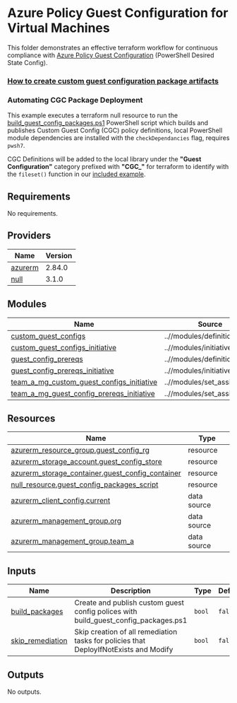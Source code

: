 # Azure Policy Guest Configuration for Virtual Machines

This folder demonstrates an effective terraform workflow for continuous compliance with [Azure Policy Guest Configuration](https://docs.microsoft.com/en-us/azure/governance/policy/concepts/guest-configuration) (PowerShell Desired State Config).

### [How to create custom guest configuration package artifacts](https://docs.microsoft.com/en-us/azure/governance/policy/how-to/guest-configuration-create)

### Automating CGC Package Deployment

This example executes a terraform null resource to run the [build_guest_config_packages.ps1](../scripts/build_guest_config_packages.ps1) PowerShell script which builds and publishes Custom Guest Config (CGC) policy definitions, local PowerShell module dependencies are installed with the `checkDependancies` flag, requires `pwsh7`.

CGC Definitions will be added to the local library under the **"Guest Configuration"** category prefixed with **"CGC_"** for terraform to identify with the `fileset()` function in our [included example](initiatives.tf#L41).


## Requirements

No requirements.

## Providers

| Name | Version |
|------|---------|
| <a name="provider_azurerm"></a> [azurerm](#provider\_azurerm) | 2.84.0 |
| <a name="provider_null"></a> [null](#provider\_null) | 3.1.0 |

## Modules

| Name | Source | Version |
|------|--------|---------|
| <a name="module_custom_guest_configs"></a> [custom\_guest\_configs](#module\_custom\_guest\_configs) | ..//modules/definition | n/a |
| <a name="module_custom_guest_configs_initiative"></a> [custom\_guest\_configs\_initiative](#module\_custom\_guest\_configs\_initiative) | ..//modules/initiative | n/a |
| <a name="module_guest_config_prereqs"></a> [guest\_config\_prereqs](#module\_guest\_config\_prereqs) | ..//modules/definition | n/a |
| <a name="module_guest_config_prereqs_initiative"></a> [guest\_config\_prereqs\_initiative](#module\_guest\_config\_prereqs\_initiative) | ..//modules/initiative | n/a |
| <a name="module_team_a_mg_custom_guest_configs_initiative"></a> [team\_a\_mg\_custom\_guest\_configs\_initiative](#module\_team\_a\_mg\_custom\_guest\_configs\_initiative) | ..//modules/set_assignment | n/a |
| <a name="module_team_a_mg_guest_config_prereqs_initiative"></a> [team\_a\_mg\_guest\_config\_prereqs\_initiative](#module\_team\_a\_mg\_guest\_config\_prereqs\_initiative) | ..//modules/set_assignment | n/a |

## Resources

| Name | Type |
|------|------|
| [azurerm_resource_group.guest_config_rg](https://registry.terraform.io/providers/hashicorp/azurerm/latest/docs/resources/resource_group) | resource |
| [azurerm_storage_account.guest_config_store](https://registry.terraform.io/providers/hashicorp/azurerm/latest/docs/resources/storage_account) | resource |
| [azurerm_storage_container.guest_config_container](https://registry.terraform.io/providers/hashicorp/azurerm/latest/docs/resources/storage_container) | resource |
| [null_resource.guest_config_packages_script](https://registry.terraform.io/providers/hashicorp/null/latest/docs/resources/resource) | resource |
| [azurerm_client_config.current](https://registry.terraform.io/providers/hashicorp/azurerm/latest/docs/data-sources/client_config) | data source |
| [azurerm_management_group.org](https://registry.terraform.io/providers/hashicorp/azurerm/latest/docs/data-sources/management_group) | data source |
| [azurerm_management_group.team_a](https://registry.terraform.io/providers/hashicorp/azurerm/latest/docs/data-sources/management_group) | data source |

## Inputs

| Name | Description | Type | Default | Required |
|------|-------------|------|---------|:--------:|
| <a name="input_build_packages"></a> [build\_packages](#input\_build\_packages) | Create and publish custom guest config polices with build\_guest\_config\_packages.ps1 | `bool` | `false` | no |
| <a name="input_skip_remediation"></a> [skip\_remediation](#input\_skip\_remediation) | Skip creation of all remediation tasks for policies that DeployIfNotExists and Modify | `bool` | `false` | no |

## Outputs

No outputs.
